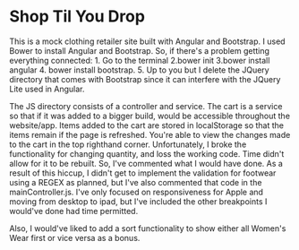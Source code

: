 # Shop Til You Drop




This is a mock clothing retailer site built with Angular and Bootstrap. I used Bower to install Angular and Bootstrap. So, if there's a problem getting everything connected: 
    1. Go to the terminal 
    2.bower init 
    3.bower install angular 
    4. bower install bootstrap.
    5. Up to you but I delete the JQuery directory that comes with Bootstrap since it can interfere with the JQuery Lite used in Angular.


The JS directory consists of a controller and service. The cart is a service so that if it was added to a bigger build, would be accessible throughout the website/app. Items added to the cart are stored in localStorage so that the items remain if the page is refreshed. You're able to view the changes made to the cart in the top righthand corner. Unfortunately, I broke the functionality for changing quantity, and loss the working code. Time didn't allow for it to be rebuilt. So, I've commented what I would have done. As a result of this hiccup, I didn't get to implement the validation for footwear using a REGEX as planned, but I've also commented that code in the mainController.js. I've only focused on responsiveness for Apple and moving from desktop to ipad, but I've included the other breakpoints I would've done had time permitted. 

Also, I would've liked to add a sort functionality to show either all Women's Wear first or vice versa as a bonus.  
